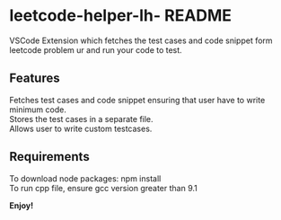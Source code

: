 # leetcode-helper-lh- README

VSCode Extension which fetches the test cases and code snippet form leetcode problem ur and run your code to test.
## Features

Fetches test cases and code snippet ensuring that user have to write minimum code.
<br/>Stores the test cases in a separate file.
<br/>Allows user to write custom testcases.

## Requirements

To download node packages: npm install
<br/>To run cpp file, ensure gcc version greater than 9.1

**Enjoy!**
